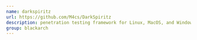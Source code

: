 ```yaml
---
name: darkspiritz
url: https://github.com/M4cs/DarkSpiritz
description: penetration testing framework for Linux, MacOS, and Windows systems. URL : https://github.com/M4cs/DarkSpiritz Groups : blackarch blackarch-exploitation blackarch-automation
group: blackarch
---
```

